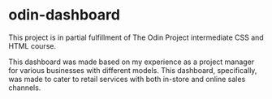 # odin-dashboard


This project is in partial fulfillment of The Odin Project intermediate CSS and HTML course. 

This dashboard was made based on my experience as a project manager for various businesses with different models. This dashboard, specifically, was made to cater to retail services with both in-store and online sales channels. 